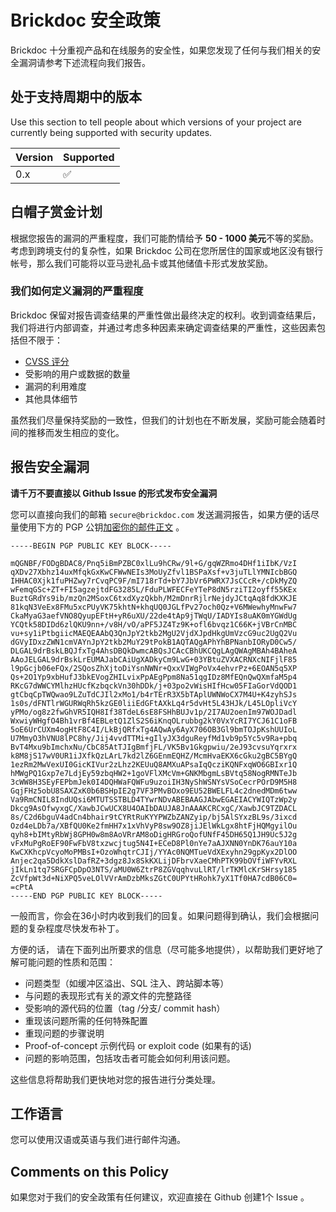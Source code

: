 # Brickdoc 安全政策

Brickdoc 十分重视产品和在线服务的安全性，如果您发现了任何与我们相关的安全漏洞请参考下述流程向我们报告。

## 处于支持周期中的版本

Use this section to tell people about which versions of your project are currently being supported with security updates.

| Version | Supported          |
| ------- | ------------------ |
| 0.x     | :white_check_mark: |

## 白帽子赏金计划

根据您报告的漏洞的严重程度，我们可能酌情给予 **50 - 1000 美元**不等的奖励。考虑到跨境支付的复杂性，如果 Brickdoc 公司在您所居住的国家或地区没有银行帐号，那么我们可能将以亚马逊礼品卡或其他储值卡形式发放奖励。

### 我们如何定义漏洞的严重程度

Brickdoc 保留对报告调查结果的严重性做出最终决定的权利。收到调查结果后，我们将进行内部调查，并通过考虑多种因素来确定调查结果的严重性，这些因素包括但不限于：

* [CVSS 评分](https://blog.csdn.net/u012063507/article/details/72081820)
* 受影响的用户或数据的数量
* 漏洞的利用难度
* 其他具体细节

虽然我们尽量保持奖励的一致性，但我们的计划也在不断发展，奖励可能会随着时间的推移而发生相应的变化。

## 报告安全漏洞

**请千万不要直接以 Github Issue 的形式发布安全漏洞**

您可以直接向我们的邮箱  `secure@brickdoc.com` 发送漏洞报告，如果方便的话尽量使用下方的 PGP 公钥[加密你的邮件正文](https://sspai.com/post/35592) 。

```base64
-----BEGIN PGP PUBLIC KEY BLOCK-----

mQGNBF/FODgBDAC8/Pnq5iBmPZBC0xlLu9hCRw/9l+G/gqWZRmo4DHf1iIbK/VzI
qXDv27Xbhz14uxMfqkGxKwCFWwNEIs3MoUyZfvl1BSPaXsf+v3juTLlYMNIcbBGQ
IHHAC0Xjk1fuPHZwy7rCvqPC9F/mI718rTd+bY7JbVr6PWRX7JsCCcR+/cDkMyZQ
wFemqGSc+ZT+FI5agzejtdFG3285L/FduPLWFECFeYTeP8dN5rziTI2oyff55KEx
BuztGRdYs9ib/mzQn2MSoxC6txdXyzQkbh/M2mDnrRjlrNejdyJCtqAq8fdKXKJE
81kqN3VeEx8FMu5xcPUyVK75khtN+khqUQ0JGLfPv27och0Qz+V6MWewhyMnwFw7
CkaMyaG3aefVNO8QyupEFtH+yR6uXU/22de4tAp9jTWqU/IADYIs8uAK0mYGWdUg
YCQtk58DIDd6zlQKU9nn+/v8H/vO/aPF5JZ4Tz9K+ofl6bvqz1C66K+jVBrCnMBC
vu+sy1iPtbgiicMAEQEAAbQ3QnJpY2tkb2MgU2VjdXJpdHkgUmVzcG9uc2UgQ2Vu
dGVyIDxzZWN1cmVAYnJpY2tkb2MuY29tPokB1AQTAQgAPhYhBPNanbIORyD0Cw5/
DLGAL9drBskLBQJfxTg4AhsDBQkDwmcABQsJCAcCBhUKCQgLAgQWAgMBAh4BAheA
AAoJELGAL9drBskLrEUMAJabCAiUgXADkyCm9LwG+03YBtuZVXACRNXcNIFjlF85
l9pGcjb06eFQx/2SQosZhXjtoDiYsnNWNr+QxxVIWgPoVx4ehvrPz+6EOAN5q5XP
Qs+2O1Yp9xbHufJ3bkEVogZHILvixPpAEgPpm8Na51qgIDz8MfEQnQwQXmfaM5p4
RKcG7dWWCYMlhzHUcfKzbqckVn30hDDk/j+03po2vWisHIfHcw05FIaGorVdQOD1
gtCbqCpTWQwao9LZuTdCJIl2xMo1/b4rTErR3X5bTAplUWNWoCX7M4U+K4zyhSJs
1s0s/dFNTlrWGURWqRh5kzGE0liiEdGFtAXkLq4r5dvHt5L43HJk/L45LOpliVcY
yPMo/og8z2fwGhVR5IQH8If38TdeL6sE8FSHhBUJv1p/2I7AU2oenIm97WOJDadl
WxwiyWHgfO4Bh1vrBf4EBLetQ1ZlS2S6iKnqOLrubbg2kY0VxYcRI7YCJ61C1oFB
5oE6UrCUXm4ogHtF8C4I/LkBjQRfxTg4AQwAy6AyX706OB3Gl9bmTOJpKshUUIoL
U7MmyO3hVNU8lPC8hy/Jij4vvdTTMi+gIlyJX3dguReyfMd1vb9p5Yc5v9Ra+pbq
BvT4Mxu9bImchxNu/CbC85AtTJIgBmfjFL/VK5Bv1Gkgpwiu/2eJ93cvsuYqrxrx
k8M8jS17wV0UR1iJXfkQzLArL7kd2lZ6GEnmEQHZ/McmHvaEKX6cGku2gBC5BYgQ
1ezRm2MwVexUI0GicKIVur2zLhz2KEUuQ8AMXuAPsaIqQcziKQNFxqWO6GBIxr1Q
hMWgPQ1Gxp7e7LdjEy59zbqHW2+1goVFlXMcVm+GNKMbgmLsBVtq58NogRMNTeJb
3cWW8H3SEyFEPbmJek0I4DQHWaFQWFu9uzoiIH3NyShWSNYsVSoCecrPOrD9M5H8
GqjFHz5obU8SAXZxK0b6BSHpIE2g7VF3PMvBOxo9EU52BWELFL4c2dnedMDm6tww
Va9RmCNIL8IndUQsi6MTUTSSTBLD4TYwrNDvABEBAAGJAbwEGAEIACYWIQTzWp2y
Dkcg9AsOfwyxgC/XawbJCwUCX8U4OAIbDAUJA8JnAAAKCRCxgC/XawbJC9TZDACL
8s/C2d6bguV4adCn4bhair9tCYRtRuKYYPWZbZANZyip/bj5AlSYxzBL9s/3ixcd
Ozd4eLDb7a/XBfQU0Ke2fmHH7x1xVhVyP8sw9OZ8jiJElWkLgx8htFjHQMgyilOu
qyh8+bIMtyRbWj8GPH0w8m8AoVRrAM8oDigHRGroQofUNfF45DH65Q1JH9Uc5J2g
vFxMuPgRoEF90FwFbV8txzwcjtug5N4I+ECeD8Pl0nYe7aAJXNN0YnDK76auY10a
KwCXKhcpVcyoMoPMBsI+OzoWhqtrCJIj/YYAc0NQMTueVdXExyhn29gpKyx2DlOO
Anjec2qa5DdkXslDafRZ+3dgz8Jx8SkKXLijDFbrvXaeCMhPTK99bOVfiWFYvRXL
jIkLn1tq7SRGFCpDpO3NTS/aMU0W6ZtrP8ZGVqqhvuLlRT/lrTKMlcKrSHrsy185
ZcVfpWt3d+NiXPQ5veLOlVVrAmDzbMksZGtC0UPYtHRohk7yX1Tf0HA7cdB06C0=
=cPtA
-----END PGP PUBLIC KEY BLOCK-----
```

一般而言，你会在36小时内收到我们的回复。如果问题得到确认，我们会根据问题的复杂程度尽快发布补丁。

方便的话， 请在下面列出所要求的信息（尽可能多地提供），以帮助我们更好地了解可能问题的性质和范围：

* 问题类型（如缓冲区溢出、SQL 注入、跨站脚本等）
* 与问题的表现形式有关的源文件的完整路径
* 受影响的源代码的位置（tag /分支/ commit hash）
* 重现该问题所需的任何特殊配置
* 重现问题的步骤说明
* Proof-of-concept 示例代码 or exploit code (如果有的话)
* 问题的影响范围，包括攻击者可能会如何利用该问题。

这些信息将帮助我们更快地对您的报告进行分类处理。

## 工作语言

您可以使用汉语或英语与我们进行邮件沟通。


## Comments on this Policy

如果您对于我们的安全政策有任何建议，欢迎直接在 Github 创建1个 Issue 。
